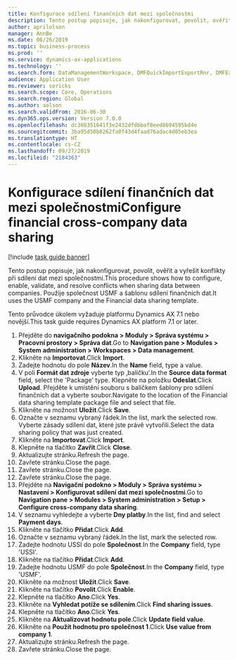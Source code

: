 ```yaml
---
title: Konfigurace sdílení finančních dat mezi společnostmi
description: Tento postup popisuje, jak nakonfigurovat, povolit, ověřit a vyřešit konflikty při sdílení dat mezi společnostmi.
author: aprilolson
manager: AnnBe
ms.date: 06/26/2019
ms.topic: business-process
ms.prod: ''
ms.service: dynamics-ax-applications
ms.technology: ''
ms.search.form: DataManagementWorkspace, DMFQuickImportExportRnr, DMFExecutionHistoryWorkspace, DMFExecutionHistorySummary, DMFExecutionHistoryEntities,  SysDataSharingConfiguration, SysDataSharingDiscrepencies
audience: Application User
ms.reviewer: sericks
ms.search.scope: Core, Operations
ms.search.region: Global
ms.author: aolson
ms.search.validFrom: 2016-06-30
ms.dyn365.ops.version: Version 7.0.0
ms.openlocfilehash: dc368351641f3e2432dfdbbaf8eed8694595bd4e
ms.sourcegitcommit: 3ba95d50b8262fa0f43d4faad76adac4d05eb3ea
ms.translationtype: HT
ms.contentlocale: cs-CZ
ms.lasthandoff: 09/27/2019
ms.locfileid: "2184363"
---
```

# <a name="configure-financial-cross-company-data-sharing"></a><span data-ttu-id="61afb-103">Konfigurace sdílení finančních dat mezi společnostmi</span><span class="sxs-lookup"><span data-stu-id="61afb-103">Configure financial cross-company data sharing</span></span>

[!include [task guide banner](../../includes/task-guide-banner.md)]

<span data-ttu-id="61afb-104">Tento postup popisuje, jak nakonfigurovat, povolit, ověřit a vyřešit konflikty při sdílení dat mezi společnostmi.</span><span class="sxs-lookup"><span data-stu-id="61afb-104">This procedure shows how to configure, enable, validate, and resolve conflicts when sharing data between companies.</span></span> <span data-ttu-id="61afb-105">Použije společnost USMF a šablonu sdílení finančních dat.</span><span class="sxs-lookup"><span data-stu-id="61afb-105">It uses the USMF company and the Financial data sharing template.</span></span>

<span data-ttu-id="61afb-106">Tento průvodce úkolem vyžaduje platformu Dynamics AX 7.1 nebo novější.</span><span class="sxs-lookup"><span data-stu-id="61afb-106">This task guide requires Dynamics AX platform 7.1 or later.</span></span>

1. <span data-ttu-id="61afb-107">Přejděte do **navigačního podokna > Moduly > Správa systému > Pracovní prostory > Správa dat**.</span><span class="sxs-lookup"><span data-stu-id="61afb-107">Go to **Navigation pane > Modules > System administration > Workspaces > Data management**.</span></span>
2. <span data-ttu-id="61afb-108">Klikněte na **Importovat**.</span><span class="sxs-lookup"><span data-stu-id="61afb-108">Click **Import**.</span></span>
3. <span data-ttu-id="61afb-109">Zadejte hodnotu do pole **Název**.</span><span class="sxs-lookup"><span data-stu-id="61afb-109">In the **Name** field, type a value.</span></span>
4. <span data-ttu-id="61afb-110">V poli **Formát dat zdroje** vyberte typ ‚balíčku‘.</span><span class="sxs-lookup"><span data-stu-id="61afb-110">In the **Source data format** field, select the 'Package' type.</span></span> <span data-ttu-id="61afb-111">Klepněte na položku **Odeslat**.</span><span class="sxs-lookup"><span data-stu-id="61afb-111">Click **Upload**.</span></span> <span data-ttu-id="61afb-112">Přejděte k umístění souboru s balíčkem šablony pro sdílení finančních dat a vyberte soubor.</span><span class="sxs-lookup"><span data-stu-id="61afb-112">Navigate to the location of the Financial data sharing template package file and select that file.</span></span>
5. <span data-ttu-id="61afb-113">Klikněte na možnost **Uložit**.</span><span class="sxs-lookup"><span data-stu-id="61afb-113">Click **Save**.</span></span>
6. <span data-ttu-id="61afb-114">Označte v seznamu vybraný řádek.</span><span class="sxs-lookup"><span data-stu-id="61afb-114">In the list, mark the selected row.</span></span> <span data-ttu-id="61afb-115">Vyberte zásady sdílení dat, které jste právě vytvořili.</span><span class="sxs-lookup"><span data-stu-id="61afb-115">Select the data sharing policy that was just created.</span></span>  
7. <span data-ttu-id="61afb-116">Klikněte na **Importovat**.</span><span class="sxs-lookup"><span data-stu-id="61afb-116">Click **Import**.</span></span>
8. <span data-ttu-id="61afb-117">Klepněte na tlačítko **Zavřít**.</span><span class="sxs-lookup"><span data-stu-id="61afb-117">Click **Close**.</span></span>
9. <span data-ttu-id="61afb-118">Aktualizujte stránku.</span><span class="sxs-lookup"><span data-stu-id="61afb-118">Refresh the page.</span></span>
10. <span data-ttu-id="61afb-119">Zavřete stránku.</span><span class="sxs-lookup"><span data-stu-id="61afb-119">Close the page.</span></span>
11. <span data-ttu-id="61afb-120">Zavřete stránku.</span><span class="sxs-lookup"><span data-stu-id="61afb-120">Close the page.</span></span>
12. <span data-ttu-id="61afb-121">Zavřete stránku.</span><span class="sxs-lookup"><span data-stu-id="61afb-121">Close the page.</span></span>
13. <span data-ttu-id="61afb-122">Přejděte na **Navigační podokno > Moduly > Správa systému > Nastavení > Konfigurovat sdílení dat mezi společnostmi**.</span><span class="sxs-lookup"><span data-stu-id="61afb-122">Go to **Navigation pane > Modules > System administration > Setup > Configure cross-company data sharing**.</span></span>
14. <span data-ttu-id="61afb-123">V seznamu vyhledejte a vyberte **Dny platby**.</span><span class="sxs-lookup"><span data-stu-id="61afb-123">In the list, find and select **Payment days**.</span></span>
15. <span data-ttu-id="61afb-124">Klikněte na tlačítko **Přidat**.</span><span class="sxs-lookup"><span data-stu-id="61afb-124">Click **Add**.</span></span>
16. <span data-ttu-id="61afb-125">Označte v seznamu vybraný řádek.</span><span class="sxs-lookup"><span data-stu-id="61afb-125">In the list, mark the selected row.</span></span>
17. <span data-ttu-id="61afb-126">Zadejte hodnotu USSI do pole **Společnost**.</span><span class="sxs-lookup"><span data-stu-id="61afb-126">In the **Company** field, type 'USSI'.</span></span>
18. <span data-ttu-id="61afb-127">Klikněte na tlačítko **Přidat**.</span><span class="sxs-lookup"><span data-stu-id="61afb-127">Click **Add**.</span></span>
19. <span data-ttu-id="61afb-128">Zadejte hodnotu USMF do pole **Společnost**.</span><span class="sxs-lookup"><span data-stu-id="61afb-128">In the **Company** field, type 'USMF'.</span></span>
20. <span data-ttu-id="61afb-129">Klikněte na možnost **Uložit**.</span><span class="sxs-lookup"><span data-stu-id="61afb-129">Click **Save**.</span></span>
21. <span data-ttu-id="61afb-130">Klikněte na tlačítko **Povolit**.</span><span class="sxs-lookup"><span data-stu-id="61afb-130">Click **Enable**.</span></span>
22. <span data-ttu-id="61afb-131">Klepněte na tlačítko **Ano**.</span><span class="sxs-lookup"><span data-stu-id="61afb-131">Click **Yes**.</span></span>
23. <span data-ttu-id="61afb-132">Klikněte na **Vyhledat potíže se sdílením**.</span><span class="sxs-lookup"><span data-stu-id="61afb-132">Click **Find sharing issues**.</span></span>
24. <span data-ttu-id="61afb-133">Klepněte na tlačítko **Ano**.</span><span class="sxs-lookup"><span data-stu-id="61afb-133">Click **Yes**.</span></span>
25. <span data-ttu-id="61afb-134">Klikněte na **Aktualizovat hodnotu pole**.</span><span class="sxs-lookup"><span data-stu-id="61afb-134">Click **Update field value**.</span></span>
26. <span data-ttu-id="61afb-135">Klikněte na **Použít hodnotu pro společnost 1**.</span><span class="sxs-lookup"><span data-stu-id="61afb-135">Click **Use value from company 1**.</span></span>
27. <span data-ttu-id="61afb-136">Aktualizujte stránku.</span><span class="sxs-lookup"><span data-stu-id="61afb-136">Refresh the page.</span></span>
28. <span data-ttu-id="61afb-137">Zavřete stránku.</span><span class="sxs-lookup"><span data-stu-id="61afb-137">Close the page.</span></span>

